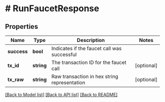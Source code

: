 # # RunFaucetResponse

## Properties

Name | Type | Description | Notes
------------ | ------------- | ------------- | -------------
**success** | **bool** | Indicates if the faucet call was successful |
**tx_id** | **string** | The transaction ID for the faucet call | [optional]
**tx_raw** | **string** | Raw transaction in hex string representation | [optional]

[[Back to Model list]](../../README.md#models) [[Back to API list]](../../README.md#endpoints) [[Back to README]](../../README.md)
